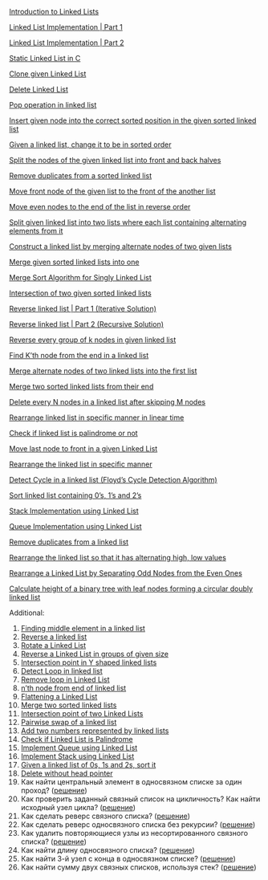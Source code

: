 
[Introduction to Linked Lists](http://www.techiedelight.com/introduction-linked-lists/)

[Linked List Implementation | Part 1](http://www.techiedelight.com/linked-list-implementation-part-1/)

[Linked List Implementation | Part 2](http://www.techiedelight.com/linked-list-implementation-part-2/)

[Static Linked List in C](http://www.techiedelight.com/static-linked-list-c/)

[Clone given Linked List](http://www.techiedelight.com/clone-given-linked-list/)

[Delete Linked List](http://www.techiedelight.com/delete-linked-list/)

[Pop operation in linked list](http://www.techiedelight.com/pop-operation-in-linked-list/)

[Insert given node into the correct sorted position in the given sorted linked list](http://www.techiedelight.com/sorted-insert-in-linked-list/)

[Given a linked list, change it to be in sorted order](http://www.techiedelight.com/given-linked-list-change-sorted-order/)

[Split the nodes of the given linked list into front and back halves](http://www.techiedelight.com/split-nodes-given-linked-list-front-back-halves/)

[Remove duplicates from a sorted linked list](http://www.techiedelight.com/remove-duplicates-sorted-linked-list/)

[Move front node of the given list to the front of the another list](http://www.techiedelight.com/move-front-node-given-list-front-another-list/)

[Move even nodes to the end of the list in reverse order](http://www.techiedelight.com/move-even-nodes-to-end-of-list-in-reverse-order/)

[Split given linked list into two lists where each list containing alternating elements from it](http://www.techiedelight.com/split-linked-list-into-two-lists-list-containing-alternating-elements/)

[Construct a linked list by merging alternate nodes of two given lists](http://www.techiedelight.com/merge-alternate-nodes-two-linked-lists/)

[Merge given sorted linked lists into one](http://www.techiedelight.com/merge-given-sorted-linked-lists/)

[Merge Sort Algorithm for Singly Linked List](http://www.techiedelight.com/merge-sort-singly-linked-list/)

[Intersection of two given sorted linked lists](http://www.techiedelight.com/intersection-two-given-sorted-linked-lists/)

[Reverse linked list | Part 1 (Iterative Solution)](http://www.techiedelight.com/reverse-linked-list-part-1-iterative-solution/)

[Reverse linked list | Part 2 (Recursive Solution)](http://www.techiedelight.com/reverse-linked-list-part-2-recursive-solution/)

[Reverse every group of k nodes in given linked list](http://www.techiedelight.com/reverse-every-k-nodes-of-a-linked-list/)

[Find K’th node from the end in a linked list](http://www.techiedelight.com/find-kth-node-from-the-end-linked-list/)

[Merge alternate nodes of two linked lists into the first list](http://www.techiedelight.com/merge-alternate-nodes-two-linked-lists-first-list/)

[Merge two sorted linked lists from their end](http://www.techiedelight.com/merge-two-sorted-linked-lists-end/)

[Delete every N nodes in a linked list after skipping M nodes](http://www.techiedelight.com/delete-every-n-nodes-linked-list-skipping-m-nodes/)

[Rearrange linked list in specific manner in linear time](http://www.techiedelight.com/rearrange-linked-list-specific-manner-linear-time/)

[Check if linked list is palindrome or not](http://www.techiedelight.com/check-if-linked-list-is-palindrome/)

[Move last node to front in a given Linked List](http://www.techiedelight.com/move-last-node-to-front-linked-list/)

[Rearrange the linked list in specific manner](http://www.techiedelight.com/rearrange-the-linked-list-specific-manner/)

[Detect Cycle in a linked list (Floyd’s Cycle Detection Algorithm)](http://www.techiedelight.com/detect-cycle-linked-list-floyds-cycle-detection-algorithm/)

[Sort linked list containing 0’s, 1’s and 2’s](http://www.techiedelight.com/sort-linked-list-containing-0s-1s-2s/)

[Stack Implementation using Linked List](http://www.techiedelight.com/stack-implementation-using-linked-list/)

[Queue Implementation using Linked List](http://www.techiedelight.com/queue-implementation-using-linked-list/)

[Remove duplicates from a linked list](http://www.techiedelight.com/remove-duplicates-linked-list/)

[Rearrange the linked list so that it has alternating high, low values](http://www.techiedelight.com/rearrange-linked-list-alternating-high-low-values/)

[Rearrange a Linked List by Separating Odd Nodes from the Even Ones](http://www.techiedelight.com/rearrange-linked-list-separating-odd-nodes-even/)

[Calculate height of a binary tree with leaf nodes forming a circular doubly linked list](http://www.techiedelight.com/calculate-height-binary-tree-leaf-nodes-forming-circular-doubly-linked-list/)

Additional:



1. [Finding middle element in a linked list](https://practice.geeksforgeeks.org/problems/finding-middle-element-in-a-linked-list/1)
2. [Reverse a linked list](https://practice.geeksforgeeks.org/problems/reverse-a-linked-list/1)
3. [Rotate a Linked List](https://practice.geeksforgeeks.org/problems/rotate-a-linked-list/1)
4. [Reverse a Linked List in groups of given size](https://practice.geeksforgeeks.org/problems/reverse-a-linked-list-in-groups-of-given-size/1)
5. [Intersection point in Y shaped linked lists](https://practice.geeksforgeeks.org/problems/intersection-point-in-y-shapped-linked-lists/1/)
6. [Detect Loop in linked list](https://practice.geeksforgeeks.org/problems/detect-loop-in-linked-list/1)
7. [Remove loop in Linked List](https://practice.geeksforgeeks.org/problems/remove-loop-in-linked-list/1)
8. [n’th node from end of linked list](https://practice.geeksforgeeks.org/problems/nth-node-from-end-of-linked-list/1)
9. [Flattening a Linked List](https://practice.geeksforgeeks.org/problems/flattening-a-linked-list/1)
10. [Merge two sorted linked lists](https://practice.geeksforgeeks.org/problems/merge-two-sorted-linked-lists/1)
11. [Intersection point of two Linked Lists](https://practice.geeksforgeeks.org/problems/intersection-point-in-y-shapped-linked-lists/1)
12. [Pairwise swap of a linked list](https://practice.geeksforgeeks.org/problems/pairwise-swap-elements-of-a-linked-list-by-swapping-data/1)
13. [Add two numbers represented by linked lists](https://practice.geeksforgeeks.org/problems/add-two-numbers-represented-by-linked-lists/1)
14. [Check if Linked List is Palindrome](https://practice.geeksforgeeks.org/problems/check-if-linked-list-is-pallindrome/1)
15. [Implement Queue using Linked List](https://practice.geeksforgeeks.org/problems/implement-queue-using-linked-list/1)
16. [Implement Stack using Linked List](https://practice.geeksforgeeks.org/problems/implement-stack-using-linked-list/1)
17. [Given a linked list of 0s, 1s and 2s, sort it](https://practice.geeksforgeeks.org/problems/given-a-linked-list-of-0s-1s-and-2s-sort-it/1)
18. [Delete without head pointer](https://practice.geeksforgeeks.org/problems/delete-without-head-pointer/1)
19. Как найти центральный элемент в односвязном списке за один проход? ([решение](http://javarevisited.blogspot.sg/2012/12/how-to-find-middle-element-of-linked-list-one-pass.html))
20. Как проверить заданный связный список на цикличность? Как найти исходный узел цикла? ([решение](http://javarevisited.blogspot.sg/2013/05/find-if-linked-list-contains-loops-cycle-cyclic-circular-check.html))
21. Как сделать реверс связного списка? ([решение](http://www.java67.com/2016/07/how-to-reverse-singly-linked-list-in-java-example.html))
22. Как сделать реверс односвязного списка без рекурсии? ([решение](http://javarevisited.blogspot.sg/2017/03/how-to-reverse-linked-list-in-java-using-iteration-and-recursion.html))
23. Как удалить повторяющиеся узлы из несортированного связного списка? ([решение](https://www.geeksforgeeks.org/remove-duplicates-from-an-unsorted-linked-list/))
24. Как найти длину односвязного списка? ([решение](http://javarevisited.blogspot.sg/2016/05/how-do-you-find-length-of-singly-linked.html))
25. Как найти 3-й узел с конца в односвязном списке? ([решение](http://javarevisited.blogspot.sg/2016/07/how-to-find-3rd-element-from-end-in-linked-list-java.html))
26. Как найти сумму двух связных списков, используя стек? ([решение](https://www.geeksforgeeks.org/sum-of-two-linked-lists/))
